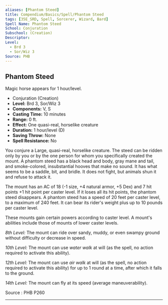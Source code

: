 ```yaml
---
aliases: [Phantom Steed]
title: Compendium/Basics/Spell/Phantom Steed
tags: [35E_SRD, Spell, Sorcerer, Wizard, Bard]
Spell Name: Phantom Steed
School: Conjuration
Subschool: (Creation)
Descriptor: 
Level:
  - Brd 3
  - Sor/Wiz 3
Source: PHB
---
```



## Phantom Steed

Magic horse appears for 1 hour/level.

*   Conjuration (Creation)
*   **Level:** Brd 3, Sor/Wiz 3
*   **Components:** V, S
*   **Casting Time:** 10 minutes
*   **Range:** 0 ft.
*   **Effect:** One quasi-real, horselike creature
*   **Duration:** 1 hour/level (D)
*   **Saving Throw:** None
*   **Spell Resistance:** No

<p>You conjure a Large, quasi-real, horselike creature. The steed can be ridden only by you or by the one person for whom you specifically created the mount. A phantom steed has a black head and body, gray mane and tail, and smoke-colored, insubstantial hooves that make no sound. It has what seems to be a saddle, bit, and bridle. It does not fight, but animals shun it and refuse to attack it.</p><p>The mount has an AC of 18 (-1 size, +4 natural armor, +5 Dex) and 7 hit points +1 hit point per caster level. If it loses all its hit points, the phantom steed disappears. A phantom steed has a speed of 20 feet per caster level, to a maximum of 240 feet. It can bear its rider's weight plus up to 10 pounds per caster level.</p><p>These mounts gain certain powers according to caster level. A mount's abilities include those of mounts of lower caster levels.</p><p><i>8th Level:</i> The mount can ride over sandy, muddy, or even swampy ground without difficulty or decrease in speed.</p><p><i>10th Level:</i> The mount can use <i>water walk</i> at will (as the spell, no action required to activate this ability).</p><p><i>12th Level:</i> The mount can use <i>air walk</i> at will (as the spell, no action required to activate this ability) for up to 1 round at a time, after which it falls to the ground.</p><p><i>14th Level:</i> The mount can fly at its speed (average maneuverability).</p>

Source : PHB P260

---
